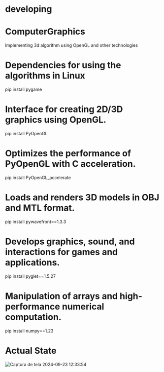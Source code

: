 # developing

# ComputerGraphics
 Implementing 3d algorithm using OpenGL and other technologies

# Dependencies for using the algorithms in Linux

pip install pygame

# Interface for creating 2D/3D graphics using OpenGL.
pip install PyOpenGL

# Optimizes the performance of PyOpenGL with C acceleration.
pip install PyOpenGL_accelerate

# Loads and renders 3D models in OBJ and MTL format.
pip install pywavefront==1.3.3

# Develops graphics, sound, and interactions for games and applications.
pip install pyglet==1.5.27


# Manipulation of arrays and high-performance numerical computation.
pip install numpy==1.23

# Actual State

![Captura de tela 2024-09-23 12:33:54](https://github.com/user-attachments/assets/5f82de14-b2f0-4b78-b7a0-e32d2b2d7211)
